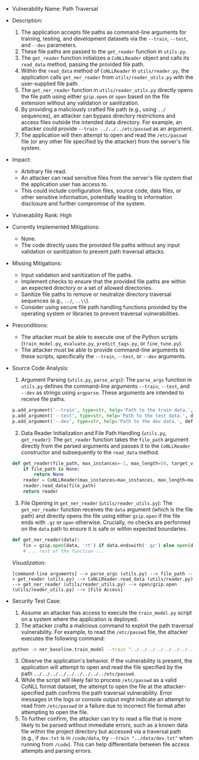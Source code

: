 * Vulnerability Name: Path Traversal
* Description:
    1. The application accepts file paths as command-line arguments for training, testing, and development datasets via the `--train`, `--test`, and `--dev` parameters.
    2. These file paths are passed to the `get_reader` function in `utils.py`.
    3. The `get_reader` function initializes a `CoNLLReader` object and calls its `read_data` method, passing the provided file path.
    4. Within the `read_data` method of `CoNLLReader` in `utils/reader.py`, the application calls `get_ner_reader` from `utils/reader_utils.py` with the user-supplied file path.
    5. The `get_ner_reader` function in `utils/reader_utils.py` directly opens the file path using either `gzip.open` or `open` based on the file extension without any validation or sanitization.
    6. By providing a maliciously crafted file path (e.g., using `../` sequences), an attacker can bypass directory restrictions and access files outside the intended data directory. For example, an attacker could provide `--train ../../../etc/passwd` as an argument.
    7. The application will then attempt to open and read the `/etc/passwd` file (or any other file specified by the attacker) from the server's file system.

* Impact:
    - Arbitrary file read.
    - An attacker can read sensitive files from the server's file system that the application user has access to.
    - This could include configuration files, source code, data files, or other sensitive information, potentially leading to information disclosure and further compromise of the system.

* Vulnerability Rank: High

* Currently Implemented Mitigations:
    - None.
    - The code directly uses the provided file paths without any input validation or sanitization to prevent path traversal attacks.

* Missing Mitigations:
    - Input validation and sanitization of file paths.
    - Implement checks to ensure that the provided file paths are within an expected directory or a set of allowed directories.
    - Sanitize file paths to remove or neutralize directory traversal sequences (e.g., `../`, `..\\`).
    - Consider using secure file path handling functions provided by the operating system or libraries to prevent traversal vulnerabilities.

* Preconditions:
    - The attacker must be able to execute one of the Python scripts (`train_model.py`, `evaluate.py`, `predict_tags.py`, or `fine_tune.py`).
    - The attacker must be able to provide command-line arguments to these scripts, specifically the `--train`, `--test`, or `--dev` arguments.

* Source Code Analysis:
    1. Argument Parsing (`utils.py`, `parse_args`): The `parse_args` function in `utils.py` defines the command-line arguments `--train`, `--test`, and `--dev` as strings using `argparse`. These arguments are intended to receive file paths.
    ```python
    p.add_argument('--train', type=str, help='Path to the train data.', default=None)
    p.add_argument('--test', type=str, help='Path to the test data.', default=None)
    p.add_argument('--dev', type=str, help='Path to the dev data.', default=None)
    ```
    2. Data Reader Initialization and File Path Handling (`utils.py`, `get_reader`): The `get_reader` function takes the `file_path` argument directly from the parsed arguments and passes it to the `CoNLLReader` constructor and subsequently to the `read_data` method.
    ```python
    def get_reader(file_path, max_instances=-1, max_length=50, target_vocab=None, encoder_model='xlm-roberta-large'):
        if file_path is None:
            return None
        reader = CoNLLReader(max_instances=max_instances, max_length=max_length, target_vocab=target_vocab, encoder_model=encoder_model)
        reader.read_data(file_path)
        return reader
    ```
    3. File Opening in `get_ner_reader` (`utils/reader_utils.py`): The `get_ner_reader` function receives the `data` argument (which is the file path) and directly opens the file using either `gzip.open` if the file ends with `.gz` or `open` otherwise. Crucially, no checks are performed on the `data` path to ensure it is safe or within expected boundaries.
    ```python
    def get_ner_reader(data):
        fin = gzip.open(data, 'rt') if data.endswith('.gz') else open(data, 'rt')
        # ... rest of the function ...
    ```
    *Visualization:*
    ```
    [command-line arguments] --> parse_args (utils.py) --> file_path --> get_reader (utils.py) --> CoNLLReader.read_data (utils/reader.py) --> get_ner_reader (utils/reader_utils.py) --> open/gzip.open (utils/reader_utils.py) --> [File Access]
    ```

* Security Test Case:
    1. Assume an attacker has access to execute the `train_model.py` script on a system where the application is deployed.
    2. The attacker crafts a malicious command to exploit the path traversal vulnerability. For example, to read the `/etc/passwd` file, the attacker executes the following command:
    ```bash
    python -m ner_baseline.train_model --train "../../../../../../../../../etc/passwd" --dev dev.txt --out_dir output_dir --model_name test_model
    ```
    3. Observe the application's behavior. If the vulnerability is present, the application will attempt to open and read the file specified by the path `../../../../../../../../../etc/passwd`.
    4. While the script will likely fail to process `/etc/passwd` as a valid CoNLL format dataset, the attempt to open the file at the attacker-specified path confirms the path traversal vulnerability. Error messages in the logs or console output might indicate an attempt to read from `/etc/passwd` or a failure due to incorrect file format after attempting to open the file.
    5. To further confirm, the attacker can try to read a file that is more likely to be parsed without immediate errors, such as a known data file within the project directory but accessed via a traversal path (e.g., if `dev.txt` is in `/code/data`, try `--train "../data/dev.txt"` when running from `/code`). This can help differentiate between file access attempts and parsing errors.